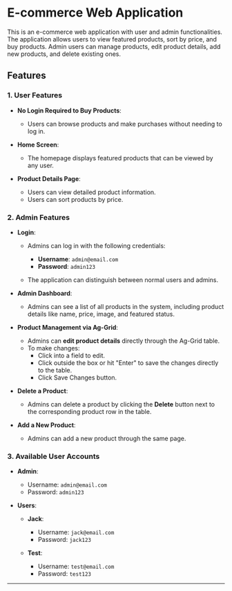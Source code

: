 
# E-commerce Web Application

This is an e-commerce web application with user and admin functionalities. The application allows users to view featured products, sort by price, and buy products. Admin users can manage products, edit product details, add new products, and delete existing ones.

## Features

### 1. **User Features**
- **No Login Required to Buy Products**: 
  - Users can browse products and make purchases without needing to log in.
  
- **Home Screen**:
  - The homepage displays featured products that can be viewed by any user.

- **Product Details Page**:
  - Users can view detailed product information.
  - Users can sort products by price.

### 2. **Admin Features**
- **Login**:
  - Admins can log in with the following credentials:
    - **Username**: `admin@email.com`
    - **Password**: `admin123`
  
  - The application can distinguish between normal users and admins.
  
- **Admin Dashboard**:
  - Admins can see a list of all products in the system, including product details like name, price, image, and featured status.

- **Product Management via Ag-Grid**:
  - Admins can **edit product details** directly through the Ag-Grid table.
  - To make changes:
    - Click into a field to edit.
    - Click outside the box or hit "Enter" to save the changes directly to the table.
    - Click Save Changes button.
  
- **Delete a Product**:
  - Admins can delete a product by clicking the **Delete** button next to the corresponding product row in the table.
  
- **Add a New Product**:
  - Admins can add a new product through the same page.

### 3. **Available User Accounts**

- **Admin**:
  - Username: `admin@email.com`
  - Password: `admin123`
  
- **Users**:
  - **Jack**:
    - Username: `jack@email.com`
    - Password: `jack123`
  
  - **Test**:
    - Username: `test@email.com`
    - Password: `test123`

---